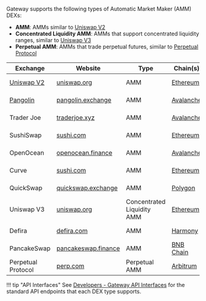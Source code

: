 Gateway supports the following types of Automatic Market Maker (AMM) DEXs:

- **AMM**: AMMs similar to [Uniswap V2](https://docs.uniswap.org/protocol/V2/introduction)
- **Concentrated Liquidity AMM**: AMMs that support concentrated liquidity ranges, similar to [Uniswap V3](https://docs.uniswap.org/protocol/introduction)
- **Perpetual AMM**: AMMs that trade perpetual futures, similar to [Perpetual Protocol](https://docs.perp.fi/)

| Exchange   | Website   | Type    | Chain(s)  | Developer | Status  |
| ---------- | --------- | --------| --------- | --------- | ------- |
| [Uniswap V2](./uniswap/)  | [uniswap.org](https://uniswap.org/) | AMM | [Ethereum](/gateway/chains/ethereum) | CoinAlpha | Released in [v1.4.0](/release-notes/1.4.0/) |
| [Pangolin](./pangolin/)| [pangolin.exchange](https://pangolin.exchange/) | AMM | [Avalanche](/gateway/chains/ethereum#avalanche) | CoinAlpha | Released in [v1.4.0](/release-notes/1.4.0/) |
| Trader Joe | [traderjoe.xyz](https://traderjoe.xyz/) | AMM | [Avalanche](/gateway/chains/ethereum/#avalanche) | Hummingbot Foundation | Merged into [development](https://github.com/hummingbot/hummingbot/tree/development) |
| SushiSwap | [sushi.com](https://sushi.com/) | AMM | [Ethereum](/gateway/chains/ethereum) | [james-hummingbot](https://github.com/james-hummingbot) | Merged into [development](https://github.com/hummingbot/hummingbot/tree/development) |
| OpenOcean | [openocean.finance](https://openocean.finance/) | AMM | [Avalanche](/gateway/chains/ethereum/#avalanche) | [kanghoulin](https://github.com/kanghoulin) | [Open pull request](https://github.com/hummingbot/hummingbot/pull/5271) |
| Curve | [sushi.com](https://sushi.com/) | AMM | [Ethereum](/gateway/chains/ethereum) | [james-hummingbot](https://github.com/james-hummingbot) | [Open pull request](https://github.com/hummingbot/hummingbot/pull/5334) |
| QuickSwap | [quickswap.exchange](https://quickswap.exchange/) | AMM | [Polygon](/gateway/chains/ethereum#polygon) | [james-hummingbot](https://github.com/james-hummingbot) | [Open pull request](https://github.com/hummingbot/hummingbot/pull/5378) |
| Uniswap V3 | [uniswap.org](https://uniswap.org/) | Concentrated Liquidity AMM | [Ethereum](/gateway/chains/ethereum) | CoinAlpha | [Open pull request](https://github.com/hummingbot/hummingbot/pull/5388) |
| Defira | [defira.com](https://defira.com/) | AMM | [Harmony](/gateway/chains/ethereum#harmony) | [NavneethJayendran](https://github.com/NavneethJayendran) | [Open pull request](https://github.com/hummingbot/hummingbot/pull/5422) |
| PancakeSwap | [pancakeswap.finance](https://pancakeswap.finance/) | AMM | [BNB Chain](/gateway/chains/ethereum#bnb-chain) | CoinAlpha | [In progress](https://github.com/hummingbot/hummingbot/pull/5436) |
| Perpetual Protocol | [perp.com](https://perp.com/) | Perpetual AMM | [Arbitrum](/gateway/chains/ethereum#arbitrum) | CoinAlpha| In progress |

!!! tip "API Interfaces"
    See [Developers - Gateway API Interfaces](/developers/gateway/api-interface/) for the standard API endpoints that each DEX type supports.
